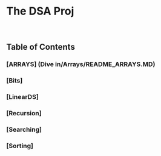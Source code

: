 # The DSA Proj

<br>

## Table of Contents

### [ARRAYS] (Dive in/Arrays/README_ARRAYS.MD)
### [Bits] 
### [LinearDS]
### [Recursion]
### [Searching]
### [Sorting]